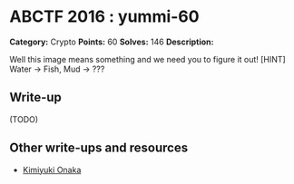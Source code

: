 # ABCTF 2016 : yummi-60

**Category:** Crypto
**Points:** 60
**Solves:** 146
**Description:**

Well this image means something and we need you to figure it out!
[HINT] Water -> Fish, Mud -> ???


## Write-up

(TODO)

## Other write-ups and resources

* [Kimiyuki Onaka](https://kimiyuki.net/blog/2016/07/23/abctf-2016/)
